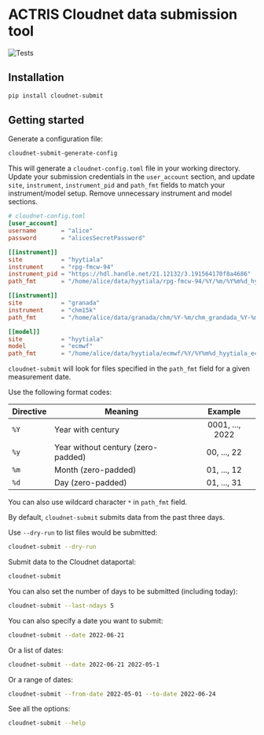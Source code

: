 # ACTRIS Cloudnet data submission tool
![Tests](https://github.com/actris-cloudnet/cloudnet-submit/actions/workflows/tests.yml/badge.svg)

## Installation

```sh
pip install cloudnet-submit
```

## Getting started

Generate a configuration file:
```sh
cloudnet-submit-generate-config
```

This will generate a `cloudnet-config.toml` file in your working directory.
Update your submission credentials in the `user_account` section,
and update `site`, `instrument`, `instrument_pid` and `path_fmt` fields
to match your instrument/model setup. Remove unnecessary instrument and model sections.


```toml
# cloudnet-config.toml
[user_account]
username       = "alice"
password       = "alicesSecretPassword"

[[instrument]]
site           = "hyytiala"
instrument     = "rpg-fmcw-94"
instrument_pid = "https://hdl.handle.net/21.12132/3.191564170f8a4686"
path_fmt       = "/home/alice/data/hyytiala/rpg-fmcw-94/%Y/%m/%Y%m%d_hyytiala.nc"

[[instrument]]
site           = "granada"
instrument     = "chm15k"
path_fmt       = "/home/alice/data/granada/chm/%Y-%m/chm_grandada_%Y-%m-%d-*.nc"

[[model]]
site           = "hyytiala"
model          = "ecmwf"
path_fmt       = "/home/alice/data/hyytiala/ecmwf/%Y/%Y%m%d_hyytiala_ecmwf.nc"
```

`cloudnet-submit` will look for files specified in the `path_fmt` field
for a given measurement date.

Use the following format codes:

| Directive | Meaning                            |     Example     |
|-----------|------------------------------------|:---------------:|
| `%Y`      | Year with century                  | 0001, ..., 2022 |
| `%y`      | Year without century (zero-padded) |   00, ..., 22   |
| `%m`      | Month (zero-padded)                |   01, ..., 12   |
| `%d`      | Day (zero-padded)                  |   01, ..., 31   |

You can also use wildcard character `*` in `path_fmt` field.

By default, `cloudnet-submit` submits data from the past three days.

Use `--dry-run` to list files would be submitted:
```sh
cloudnet-submit --dry-run
```

Submit data to the Cloudnet dataportal:
```sh
cloudnet-submit
```

You can also set the number of days to be submitted (including today):
```sh
cloudnet-submit --last-ndays 5
```

You can also specify a date you want to submit:
```sh
cloudnet-submit --date 2022-06-21
```

Or a list of dates:
```sh
cloudnet-submit --date 2022-06-21 2022-05-1
```

Or a range of dates:

```sh
cloudnet-submit --from-date 2022-05-01 --to-date 2022-06-24
```

See all the options:
```sh
cloudnet-submit --help
```
